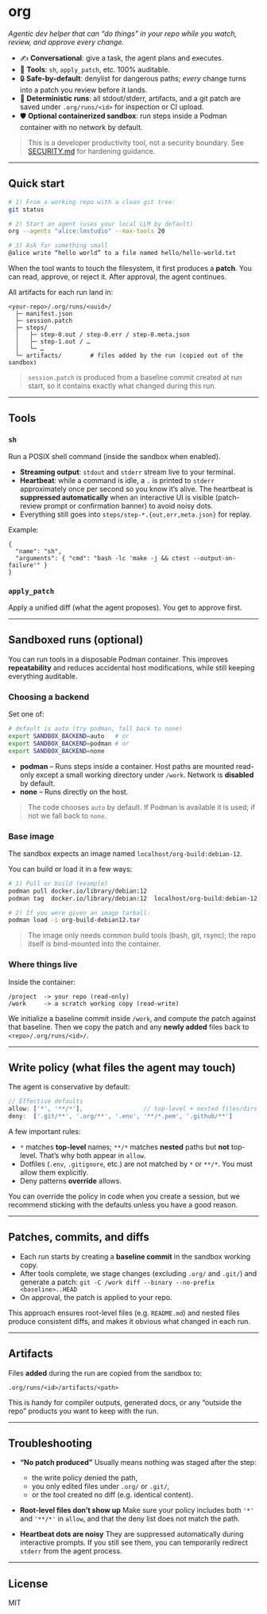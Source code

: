 # org

_Agentic dev helper that can “do things” in your repo while you watch, review,
and approve every change._

- ✍️ **Conversational**: give a task, the agent plans and executes.
- 🧰 **Tools**: `sh`, `apply_patch`, etc. 100% auditable.
- 🔒 **Safe-by-default**: denylist for dangerous paths; *every* change turns into
  a patch you review before it lands.
- 🧪 **Deterministic runs**: all stdout/stderr, artifacts, and a git patch are
  saved under `.org/runs/<id>` for inspection or CI upload.
- 🛡️ **Optional containerized sandbox**: run steps inside a Podman container
  with no network by default.

> This is a developer productivity tool, not a security boundary. See
> [SECURITY.md](SECURITY.md) for hardening guidance.

---

## Quick start

```bash
# 1) From a working repo with a clean git tree:
git status

# 2) Start an agent (uses your local LLM by default)
org --agents "alice:lmstudio" --max-tools 20

# 3) Ask for something small
@alice write “hello world” to a file named hello/hello-world.txt
````

When the tool wants to touch the filesystem, it first produces a **patch**. You
can read, approve, or reject it. After approval, the agent continues.

All artifacts for each run land in:

```
<your-repo>/.org/runs/<uuid>/
  ├─ manifest.json
  ├─ session.patch
  ├─ steps/
  │   ├─ step-0.out / step-0.err / step-0.meta.json
  │   ├─ step-1.out / …
  │   └─ …
  └─ artifacts/        # files added by the run (copied out of the sandbox)
```

> `session.patch` is produced from a baseline commit created at run start, so it
> contains exactly what changed during this run.

---

## Tools

### `sh`

Run a POSIX shell command (inside the sandbox when enabled).

* **Streaming output**: `stdout` and `stderr` stream live to your terminal.
* **Heartbeat**: while a command is idle, a `.` is printed to `stderr`
  approximately once per second so you know it’s alive.
  The heartbeat is **suppressed automatically** when an interactive UI is
  visible (patch-review prompt or confirmation banner) to avoid noisy dots.
* Everything still goes into `steps/step-*.{out,err,meta.json}` for replay.

Example:

```jsonc
{
  "name": "sh",
  "arguments": { "cmd": "bash -lc 'make -j && ctest --output-on-failure'" }
}
```

### `apply_patch`

Apply a unified diff (what the agent proposes). You get to approve first.

---

## Sandboxed runs (optional)

You can run tools in a disposable Podman container. This improves **repeatability**
and reduces accidental host modifications, while still keeping everything
auditable.

### Choosing a backend

Set one of:

```bash
# default is auto (try podman, fall back to none)
export SANDBOX_BACKEND=auto   # or
export SANDBOX_BACKEND=podman # or
export SANDBOX_BACKEND=none
```

* **podman** – Runs steps inside a container. Host paths are mounted read-only
  except a small working directory under `/work`. Network is **disabled** by
  default.
* **none** – Runs directly on the host.

> The code chooses `auto` by default. If Podman is available it is used; if not
> we fall back to `none`.

### Base image

The sandbox expects an image named `localhost/org-build:debian-12`.

You can build or load it in a few ways:

```bash
# 1) Pull or build (example)
podman pull docker.io/library/debian:12
podman tag  docker.io/library/debian:12  localhost/org-build:debian-12

# 2) If you were given an image tarball:
podman load -i org-build-debian12.tar
```

> The image only needs common build tools (bash, git, rsync); the repo itself
> is bind-mounted into the container.

### Where things live

Inside the container:

```
/project  -> your repo (read-only)
/work     -> a scratch working copy (read-write)
```

We initialize a baseline commit inside `/work`, and compute the patch against
that baseline. Then we copy the patch and any **newly added** files back to
`<repo>/.org/runs/<id>/`.

---

## Write policy (what files the agent may touch)

The agent is conservative by default:

```ts
// Effective defaults
allow: ['*', '**/*'],                 // top-level + nested files/dirs
deny:  ['.git/**', '.org/**', '.env', '**/*.pem', '.github/**']
```

A few important rules:

* `*` matches **top-level** names; `**/*` matches **nested** paths but **not**
  top-level. That’s why both appear in `allow`.
* Dotfiles (`.env`, `.gitignore`, etc.) are not matched by `*` or `**/*`. You
  must allow them explicitly.
* Deny patterns **override** allows.

You can override the policy in code when you create a session, but we recommend
sticking with the defaults unless you have a good reason.

---

## Patches, commits, and diffs

* Each run starts by creating a **baseline commit** in the sandbox working copy.
* After tools complete, we stage changes (excluding `.org/` and `.git/`) and
  generate a patch:
  `git -C /work diff --binary --no-prefix <baseline>..HEAD`
* On approval, the patch is applied to your repo.

This approach ensures root-level files (e.g. `README.md`) and nested files
produce consistent diffs, and makes it obvious what changed in each run.

---

## Artifacts

Files **added** during the run are copied from the sandbox to:

```
.org/runs/<id>/artifacts/<path>
```

This is handy for compiler outputs, generated docs, or any “outside the repo”
products you want to keep with the run.

---

## Troubleshooting

* **“No patch produced”**
  Usually means nothing was staged after the step:

  * the write policy denied the path,
  * you only edited files under `.org/` or `.git/`,
  * or the tool created no diff (e.g. identical content).

* **Root-level files don’t show up**
  Make sure your policy includes both `'*'` and `'**/*'` in `allow`, and that the
  deny list does not match the path.

* **Heartbeat dots are noisy**
  They are suppressed automatically during interactive prompts. If you still
  see them, you can temporarily redirect `stderr` from the agent process.

---

## License

MIT

